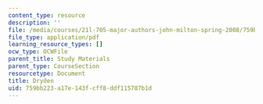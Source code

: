 ```yaml
---
content_type: resource
description: ''
file: /media/courses/21l-705-major-authors-john-milton-spring-2008/759bb223a17e143fcff8ddf115787b1d_MIT21L_705S08_dryden.pdf
file_type: application/pdf
learning_resource_types: []
ocw_type: OCWFile
parent_title: Study Materials
parent_type: CourseSection
resourcetype: Document
title: Dryden
uid: 759bb223-a17e-143f-cff8-ddf115787b1d
---
```

